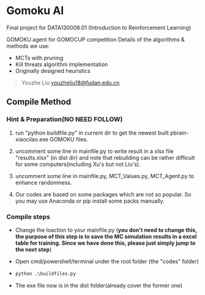 # Gomoku AI
Final project for DATA130008.01 (Introduction to Reinforcement Learning)

GOMOKU agent for GOMOCUP competition
Details of the algorithms & methods we use:
- MCTs with pruning
- Kill threats algorithm implementation
- Originally designed heuristics

> Youzhe Liu youzheliu18@fudan.edu.cn




## Compile Method

### Hint & Preparation(NO NEED FOLLOW)

1.  run "python buildfile.py" in current dir to get the newest built pbrain-xiaocilao.exe GOMOKU files.
2. uncomment some line in mainfile.py to write result in a xlsx file "results.xlsx" (in dist dir) and note that rebuilding can be rather difficult for some computers(including Xu's but not Liu's).
3. uncomment some line in mainfile.py, MCT_Values.py, MCT_Agent.py to enhance randomness.

4. Our codes are based on some packages which are not so popular. So you may use Anaconda or pip install some packs manually.

### Compile steps

- Change the loaction to your mainfile.py (**you don't need to change this, the purpose of this step is to save the MC simulation results in a excel table for training. Since we have done this, please just simply jump to the next step**)

- Open cmd/powershell/terminal under the root folder (the "codes" folder)   

- ```python
  python .\buildfiles.py 
  ```

- The exe file now is in the dist folder(already cover the former one)


